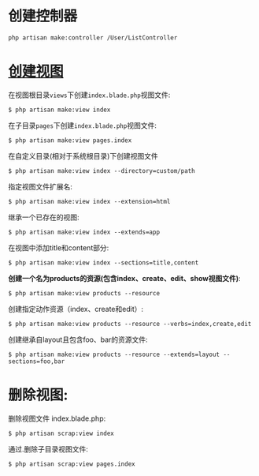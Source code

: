 # 创建控制器
```
php artisan make:controller /User/ListController
```

# [创建视图](https://blog.csdn.net/qq_39603067/article/details/81057318)
在视图根目录`views`下创建`index.blade.php`视图文件:  
```
$ php artisan make:view index
```
在子目录`pages`下创建`index.blade.php`视图文件:  
```
$ php artisan make:view pages.index
```
在自定义目录(相对于系统根目录)下创建视图文件  
```
$ php artisan make:view index --directory=custom/path
```
指定视图文件扩展名:  
```
$ php artisan make:view index --extension=html
```
继承一个已存在的视图:  
```
$ php artisan make:view index --extends=app
```
在视图中添加title和content部分:  
```
$ php artisan make:view index --sections=title,content
```
**创建一个名为products的资源(包含index、create、edit、show视图文件)**:  
```
$ php artisan make:view products --resource
```
创建指定动作资源（index、create和edit）:  
```
$ php artisan make:view products --resource --verbs=index,create,edit
```
创建继承自layout且包含foo、bar的资源文件:  
```
$ php artisan make:view products --resource --extends=layout --sections=foo,bar
```

# 删除视图:  

删除视图文件 index.blade.php:  
```
$ php artisan scrap:view index
```
通过.删除子目录视图文件:  
```
$ php artisan scrap:view pages.index
```
